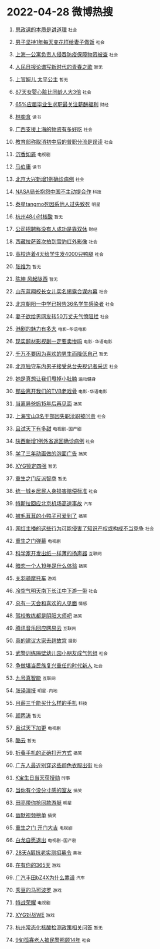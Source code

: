 # 2022-04-28 微博热搜 
1. [思政课的本质是讲道理](https://m.weibo.cn/search?containerid=100103type%3D1%26t%3D10%26q%3D%23%E6%80%9D%E6%94%BF%E8%AF%BE%E7%9A%84%E6%9C%AC%E8%B4%A8%E6%98%AF%E8%AE%B2%E9%81%93%E7%90%86%23&stream_entry_id=51&isnewpage=1&extparam=seat%3D1%26c_type%3D51%26dgr%3D0%26pos%3D0%26filter_type%3Drealtimehot%26cate%3D10103%26display_time%3D1651098256%26pre_seqid%3D1651098256263022973942&luicode=10000011&lfid=106003type%3D25%26t%3D3%26disable_hot%3D1%26filter_type%3Drealtimehot) `社会` 

2. [男子坚持1年每天变花样给妻子做饭](https://m.weibo.cn/search?containerid=100103type%3D1%26t%3D10%26q%3D%23%E7%94%B7%E5%AD%90%E5%9D%9A%E6%8C%811%E5%B9%B4%E6%AF%8F%E5%A4%A9%E5%8F%98%E8%8A%B1%E6%A0%B7%E7%BB%99%E5%A6%BB%E5%AD%90%E5%81%9A%E9%A5%AD%23&stream_entry_id=31&isnewpage=1&extparam=seat%3D1%26c_type%3D31%26pos%3D0%26filter_type%3Drealtimehot%26flag%3D1%26dgr%3D0%26realpos%3D1%26lcate%3D5001%26cate%3D0%26display_time%3D1651098256%26pre_seqid%3D1651098256263022973942&luicode=10000011&lfid=106003type%3D25%26t%3D3%26disable_hot%3D1%26filter_type%3Drealtimehot) `社会` 

3. [上海一公寓负责人侵吞防疫保障物资被查](https://m.weibo.cn/search?containerid=100103type%3D1%26t%3D10%26q%3D%23%E4%B8%8A%E6%B5%B7%E4%B8%80%E5%85%AC%E5%AF%93%E8%B4%9F%E8%B4%A3%E4%BA%BA%E4%BE%B5%E5%90%9E%E9%98%B2%E7%96%AB%E4%BF%9D%E9%9A%9C%E7%89%A9%E8%B5%84%E8%A2%AB%E6%9F%A5%23&stream_entry_id=31&isnewpage=1&extparam=seat%3D1%26c_type%3D31%26pos%3D1%26filter_type%3Drealtimehot%26flag%3D16%26dgr%3D0%26realpos%3D2%26lcate%3D5001%26cate%3D0%26display_time%3D1651098256%26pre_seqid%3D1651098256263022973942&luicode=10000011&lfid=106003type%3D25%26t%3D3%26disable_hot%3D1%26filter_type%3Drealtimehot) `社会` 

4. [人民日报论谱写新时代的青春之歌](https://m.weibo.cn/search?containerid=100103type%3D1%26t%3D10%26q%3D%23%E4%BA%BA%E6%B0%91%E6%97%A5%E6%8A%A5%E8%AE%BA%E8%B0%B1%E5%86%99%E6%96%B0%E6%97%B6%E4%BB%A3%E7%9A%84%E9%9D%92%E6%98%A5%E4%B9%8B%E6%AD%8C%23&stream_entry_id=31&isnewpage=1&extparam=seat%3D1%26c_type%3D31%26pos%3D2%26filter_type%3Drealtimehot%26flag%3D0%26dgr%3D0%26realpos%3D3%26lcate%3D5001%26cate%3D0%26display_time%3D1651098256%26pre_seqid%3D1651098256263022973942&luicode=10000011&lfid=106003type%3D25%26t%3D3%26disable_hot%3D1%26filter_type%3Drealtimehot) `暂无` 

5. [上官婉儿 太平公主](https://m.weibo.cn/search?containerid=100103type%3D1%26t%3D10%26q%3D%E4%B8%8A%E5%AE%98%E5%A9%89%E5%84%BF+%E5%A4%AA%E5%B9%B3%E5%85%AC%E4%B8%BB&stream_entry_id=31&isnewpage=1&extparam=seat%3D1%26c_type%3D31%26pos%3D3%26filter_type%3Drealtimehot%26flag%3D16%26dgr%3D0%26realpos%3D4%26lcate%3D5001%26cate%3D0%26display_time%3D1651098256%26pre_seqid%3D1651098256263022973942&luicode=10000011&lfid=106003type%3D25%26t%3D3%26disable_hot%3D1%26filter_type%3Drealtimehot) `暂无` 

6. [87天女婴心脏比同龄人大3倍](https://m.weibo.cn/search?containerid=100103type%3D1%26t%3D10%26q%3D%2387%E5%A4%A9%E5%A5%B3%E5%A9%B4%E5%BF%83%E8%84%8F%E6%AF%94%E5%90%8C%E9%BE%84%E4%BA%BA%E5%A4%A73%E5%80%8D%23&stream_entry_id=31&isnewpage=1&extparam=seat%3D1%26c_type%3D31%26pos%3D4%26filter_type%3Drealtimehot%26flag%3D0%26dgr%3D0%26realpos%3D5%26lcate%3D5001%26cate%3D0%26display_time%3D1651098256%26pre_seqid%3D1651098256263022973942&luicode=10000011&lfid=106003type%3D25%26t%3D3%26disable_hot%3D1%26filter_type%3Drealtimehot) `社会` 

7. [65%应届毕业生求职最关注薪酬福利](https://m.weibo.cn/search?containerid=100103type%3D1%26t%3D10%26q%3D%2365%25%E5%BA%94%E5%B1%8A%E6%AF%95%E4%B8%9A%E7%94%9F%E6%B1%82%E8%81%8C%E6%9C%80%E5%85%B3%E6%B3%A8%E8%96%AA%E9%85%AC%E7%A6%8F%E5%88%A9%23&stream_entry_id=31&isnewpage=1&extparam=seat%3D1%26c_type%3D31%26pos%3D5%26filter_type%3Drealtimehot%26flag%3D0%26dgr%3D0%26realpos%3D6%26lcate%3D5001%26cate%3D0%26display_time%3D1651098256%26pre_seqid%3D1651098256263022973942&luicode=10000011&lfid=106003type%3D25%26t%3D3%26disable_hot%3D1%26filter_type%3Drealtimehot) `财经` 

8. [林奕含](https://m.weibo.cn/search?containerid=100103type%3D1%26t%3D10%26q%3D%23%E6%9E%97%E5%A5%95%E5%90%AB%23&stream_entry_id=31&isnewpage=1&extparam=seat%3D1%26c_type%3D31%26pos%3D6%26filter_type%3Drealtimehot%26flag%3D16%26dgr%3D0%26realpos%3D7%26lcate%3D5001%26cate%3D0%26display_time%3D1651098256%26pre_seqid%3D1651098256263022973942&luicode=10000011&lfid=106003type%3D25%26t%3D3%26disable_hot%3D1%26filter_type%3Drealtimehot) `读书` 

9. [广西支援上海的物资有多好吃](https://m.weibo.cn/search?containerid=100103type%3D1%26t%3D10%26q%3D%23%E5%B9%BF%E8%A5%BF%E6%94%AF%E6%8F%B4%E4%B8%8A%E6%B5%B7%E7%9A%84%E7%89%A9%E8%B5%84%E6%9C%89%E5%A4%9A%E5%A5%BD%E5%90%83%23&stream_entry_id=31&isnewpage=1&extparam=seat%3D1%26c_type%3D31%26pos%3D7%26filter_type%3Drealtimehot%26flag%3D0%26dgr%3D0%26realpos%3D8%26lcate%3D5001%26cate%3D0%26display_time%3D1651098256%26pre_seqid%3D1651098256263022973942&luicode=10000011&lfid=106003type%3D25%26t%3D3%26disable_hot%3D1%26filter_type%3Drealtimehot) `社会` 

10. [教育部称取消初中后的普职分流是误读](https://m.weibo.cn/search?containerid=100103type%3D1%26t%3D10%26q%3D%23%E6%95%99%E8%82%B2%E9%83%A8%E7%A7%B0%E5%8F%96%E6%B6%88%E5%88%9D%E4%B8%AD%E5%90%8E%E7%9A%84%E6%99%AE%E8%81%8C%E5%88%86%E6%B5%81%E6%98%AF%E8%AF%AF%E8%AF%BB%23&stream_entry_id=31&isnewpage=1&extparam=seat%3D1%26c_type%3D31%26pos%3D8%26filter_type%3Drealtimehot%26flag%3D0%26dgr%3D0%26realpos%3D9%26lcate%3D5001%26cate%3D0%26display_time%3D1651098256%26pre_seqid%3D1651098256263022973942&luicode=10000011&lfid=106003type%3D25%26t%3D3%26disable_hot%3D1%26filter_type%3Drealtimehot) `社会` 

11. [沉香如屑](https://m.weibo.cn/search?containerid=100103type%3D1%26t%3D10%26q%3D%E6%B2%89%E9%A6%99%E5%A6%82%E5%B1%91&stream_entry_id=31&isnewpage=1&extparam=seat%3D1%26c_type%3D31%26pos%3D9%26filter_type%3Drealtimehot%26flag%3D0%26dgr%3D0%26realpos%3D10%26lcate%3D5001%26cate%3D0%26display_time%3D1651098256%26pre_seqid%3D1651098256263022973942&luicode=10000011&lfid=106003type%3D25%26t%3D3%26disable_hot%3D1%26filter_type%3Drealtimehot) `电视剧` 

12. [马伯庸](https://m.weibo.cn/search?containerid=100103type%3D1%26t%3D10%26q%3D%E9%A9%AC%E4%BC%AF%E5%BA%B8&stream_entry_id=31&isnewpage=1&extparam=seat%3D1%26c_type%3D31%26pos%3D10%26filter_type%3Drealtimehot%26flag%3D0%26dgr%3D0%26realpos%3D11%26lcate%3D5001%26cate%3D0%26display_time%3D1651098256%26pre_seqid%3D1651098256263022973942&luicode=10000011&lfid=106003type%3D25%26t%3D3%26disable_hot%3D1%26filter_type%3Drealtimehot) `读书` 

13. [北京大兴新增1例确诊病例](https://m.weibo.cn/search?containerid=100103type%3D1%26t%3D10%26q%3D%23%E5%8C%97%E4%BA%AC%E5%A4%A7%E5%85%B4%E6%96%B0%E5%A2%9E1%E4%BE%8B%E7%A1%AE%E8%AF%8A%E7%97%85%E4%BE%8B%23&stream_entry_id=31&isnewpage=1&extparam=seat%3D1%26c_type%3D31%26pos%3D11%26filter_type%3Drealtimehot%26flag%3D0%26dgr%3D0%26realpos%3D12%26lcate%3D5001%26cate%3D0%26display_time%3D1651098256%26pre_seqid%3D1651098256263022973942&luicode=10000011&lfid=106003type%3D25%26t%3D3%26disable_hot%3D1%26filter_type%3Drealtimehot) `社会` 

14. [NASA局长抱怨中国不主动提合作](https://m.weibo.cn/search?containerid=100103type%3D1%26t%3D10%26q%3D%23NASA%E5%B1%80%E9%95%BF%E6%8A%B1%E6%80%A8%E4%B8%AD%E5%9B%BD%E4%B8%8D%E4%B8%BB%E5%8A%A8%E6%8F%90%E5%90%88%E4%BD%9C%23&stream_entry_id=31&isnewpage=1&extparam=seat%3D1%26c_type%3D31%26pos%3D12%26filter_type%3Drealtimehot%26flag%3D0%26dgr%3D0%26realpos%3D13%26lcate%3D5001%26cate%3D0%26display_time%3D1651098256%26pre_seqid%3D1651098256263022973942&luicode=10000011&lfid=106003type%3D25%26t%3D3%26disable_hot%3D1%26filter_type%3Drealtimehot) `科技` 

15. [泰星tangmo死因系他人过失致死](https://m.weibo.cn/search?containerid=100103type%3D1%26t%3D10%26q%3D%23%E6%B3%B0%E6%98%9Ftangmo%E6%AD%BB%E5%9B%A0%E7%B3%BB%E4%BB%96%E4%BA%BA%E8%BF%87%E5%A4%B1%E8%87%B4%E6%AD%BB%23&stream_entry_id=31&isnewpage=1&extparam=seat%3D1%26c_type%3D31%26pos%3D13%26filter_type%3Drealtimehot%26flag%3D0%26dgr%3D0%26realpos%3D14%26lcate%3D5001%26cate%3D0%26display_time%3D1651098256%26pre_seqid%3D1651098256263022973942&luicode=10000011&lfid=106003type%3D25%26t%3D3%26disable_hot%3D1%26filter_type%3Drealtimehot) `明星` 

16. [杭州48小时核酸](https://m.weibo.cn/search?containerid=100103type%3D1%26t%3D10%26q%3D%23%E6%9D%AD%E5%B7%9E48%E5%B0%8F%E6%97%B6%E6%A0%B8%E9%85%B8%23&stream_entry_id=31&isnewpage=1&extparam=seat%3D1%26c_type%3D31%26pos%3D14%26filter_type%3Drealtimehot%26flag%3D0%26dgr%3D0%26realpos%3D15%26lcate%3D5001%26cate%3D0%26display_time%3D1651098256%26pre_seqid%3D1651098256263022973942&luicode=10000011&lfid=106003type%3D25%26t%3D3%26disable_hot%3D1%26filter_type%3Drealtimehot) `暂无` 

17. [公司招聘称没有人成功是靠双休](https://m.weibo.cn/search?containerid=100103type%3D1%26t%3D10%26q%3D%23%E5%85%AC%E5%8F%B8%E6%8B%9B%E8%81%98%E7%A7%B0%E6%B2%A1%E6%9C%89%E4%BA%BA%E6%88%90%E5%8A%9F%E6%98%AF%E9%9D%A0%E5%8F%8C%E4%BC%91%23&stream_entry_id=31&isnewpage=1&extparam=seat%3D1%26c_type%3D31%26pos%3D15%26filter_type%3Drealtimehot%26flag%3D0%26dgr%3D0%26realpos%3D16%26lcate%3D5001%26cate%3D0%26display_time%3D1651098256%26pre_seqid%3D1651098256263022973942&luicode=10000011&lfid=106003type%3D25%26t%3D3%26disable_hot%3D1%26filter_type%3Drealtimehot) `财经` 

18. [西藏拉萨首次拍到雪豹红外影像](https://m.weibo.cn/search?containerid=100103type%3D1%26t%3D10%26q%3D%23%E8%A5%BF%E8%97%8F%E6%8B%89%E8%90%A8%E9%A6%96%E6%AC%A1%E6%8B%8D%E5%88%B0%E9%9B%AA%E8%B1%B9%E7%BA%A2%E5%A4%96%E5%BD%B1%E5%83%8F%23&stream_entry_id=31&isnewpage=1&extparam=seat%3D1%26c_type%3D31%26pos%3D16%26filter_type%3Drealtimehot%26flag%3D0%26dgr%3D0%26realpos%3D17%26lcate%3D5001%26cate%3D0%26display_time%3D1651098256%26pre_seqid%3D1651098256263022973942&luicode=10000011&lfid=106003type%3D25%26t%3D3%26disable_hot%3D1%26filter_type%3Drealtimehot) `社会` 

19. [高校连着4天给学生发4000只鸭腿](https://m.weibo.cn/search?containerid=100103type%3D1%26t%3D10%26q%3D%23%E9%AB%98%E6%A0%A1%E8%BF%9E%E7%9D%804%E5%A4%A9%E7%BB%99%E5%AD%A6%E7%94%9F%E5%8F%914000%E5%8F%AA%E9%B8%AD%E8%85%BF%23&stream_entry_id=31&isnewpage=1&extparam=seat%3D1%26c_type%3D31%26pos%3D17%26filter_type%3Drealtimehot%26flag%3D0%26dgr%3D0%26realpos%3D18%26lcate%3D5001%26cate%3D0%26display_time%3D1651098256%26pre_seqid%3D1651098256263022973942&luicode=10000011&lfid=106003type%3D25%26t%3D3%26disable_hot%3D1%26filter_type%3Drealtimehot) `社会` 

20. [张维为](https://m.weibo.cn/search?containerid=100103type%3D1%26t%3D10%26q%3D%E5%BC%A0%E7%BB%B4%E4%B8%BA&stream_entry_id=31&isnewpage=1&extparam=seat%3D1%26c_type%3D31%26pos%3D18%26filter_type%3Drealtimehot%26flag%3D0%26dgr%3D0%26realpos%3D19%26lcate%3D5001%26cate%3D0%26display_time%3D1651098256%26pre_seqid%3D1651098256263022973942&luicode=10000011&lfid=106003type%3D25%26t%3D3%26disable_hot%3D1%26filter_type%3Drealtimehot) `暂无` 

21. [陈坤 风起陇西](https://m.weibo.cn/search?containerid=100103type%3D1%26t%3D10%26q%3D%E9%99%88%E5%9D%A4+%E9%A3%8E%E8%B5%B7%E9%99%87%E8%A5%BF&stream_entry_id=31&isnewpage=1&extparam=seat%3D1%26c_type%3D31%26pos%3D19%26filter_type%3Drealtimehot%26flag%3D0%26dgr%3D0%26realpos%3D20%26lcate%3D5001%26cate%3D0%26display_time%3D1651098256%26pre_seqid%3D1651098256263022973942&luicode=10000011&lfid=106003type%3D25%26t%3D3%26disable_hot%3D1%26filter_type%3Drealtimehot) `暂无` 

22. [山东蓝翔校长女儿实名揭露合谋内幕](https://m.weibo.cn/search?containerid=100103type%3D1%26t%3D10%26q%3D%23%E5%B1%B1%E4%B8%9C%E8%93%9D%E7%BF%94%E6%A0%A1%E9%95%BF%E5%A5%B3%E5%84%BF%E5%AE%9E%E5%90%8D%E6%8F%AD%E9%9C%B2%E5%90%88%E8%B0%8B%E5%86%85%E5%B9%95%23&stream_entry_id=31&isnewpage=1&extparam=seat%3D1%26c_type%3D31%26pos%3D20%26filter_type%3Drealtimehot%26flag%3D2%26dgr%3D0%26realpos%3D21%26lcate%3D5001%26cate%3D0%26display_time%3D1651098256%26pre_seqid%3D1651098256263022973942&luicode=10000011&lfid=106003type%3D25%26t%3D3%26disable_hot%3D1%26filter_type%3Drealtimehot) `社会` 

23. [北京朝阳一中学已报告36名学生感染者](https://m.weibo.cn/search?containerid=100103type%3D1%26t%3D10%26q%3D%23%E5%8C%97%E4%BA%AC%E6%9C%9D%E9%98%B3%E4%B8%80%E4%B8%AD%E5%AD%A6%E5%B7%B2%E6%8A%A5%E5%91%8A36%E5%90%8D%E5%AD%A6%E7%94%9F%E6%84%9F%E6%9F%93%E8%80%85%23&stream_entry_id=31&isnewpage=1&extparam=seat%3D1%26c_type%3D31%26pos%3D21%26filter_type%3Drealtimehot%26flag%3D0%26dgr%3D0%26realpos%3D22%26lcate%3D5001%26cate%3D0%26display_time%3D1651098256%26pre_seqid%3D1651098256263022973942&luicode=10000011&lfid=106003type%3D25%26t%3D3%26disable_hot%3D1%26filter_type%3Drealtimehot) `社会` 

24. [妻子欲给男网友转50万丈夫气愤阻拦](https://m.weibo.cn/search?containerid=100103type%3D1%26t%3D10%26q%3D%23%E5%A6%BB%E5%AD%90%E6%AC%B2%E7%BB%99%E7%94%B7%E7%BD%91%E5%8F%8B%E8%BD%AC50%E4%B8%87%E4%B8%88%E5%A4%AB%E6%B0%94%E6%84%A4%E9%98%BB%E6%8B%A6%23&stream_entry_id=31&isnewpage=1&extparam=seat%3D1%26c_type%3D31%26pos%3D22%26filter_type%3Drealtimehot%26flag%3D0%26dgr%3D0%26realpos%3D23%26lcate%3D5001%26cate%3D0%26display_time%3D1651098256%26pre_seqid%3D1651098256263022973942&luicode=10000011&lfid=106003type%3D25%26t%3D3%26disable_hot%3D1%26filter_type%3Drealtimehot) `社会` 

25. [港剧的魅力有多大](https://m.weibo.cn/search?containerid=100103type%3D1%26t%3D10%26q%3D%23%E6%B8%AF%E5%89%A7%E7%9A%84%E9%AD%85%E5%8A%9B%E6%9C%89%E5%A4%9A%E5%A4%A7%23&stream_entry_id=31&isnewpage=1&extparam=seat%3D1%26c_type%3D31%26pos%3D23%26filter_type%3Drealtimehot%26flag%3D0%26dgr%3D0%26realpos%3D24%26lcate%3D5001%26cate%3D0%26display_time%3D1651098256%26pre_seqid%3D1651098256263022973942&luicode=10000011&lfid=106003type%3D25%26t%3D3%26disable_hot%3D1%26filter_type%3Drealtimehot) `电影-华语电影` 

26. [现实题材影视剧一定要卖惨吗](https://m.weibo.cn/search?containerid=100103type%3D1%26t%3D10%26q%3D%23%E7%8E%B0%E5%AE%9E%E9%A2%98%E6%9D%90%E5%BD%B1%E8%A7%86%E5%89%A7%E4%B8%80%E5%AE%9A%E8%A6%81%E5%8D%96%E6%83%A8%E5%90%97%23&stream_entry_id=31&isnewpage=1&extparam=seat%3D1%26c_type%3D31%26pos%3D24%26filter_type%3Drealtimehot%26flag%3D0%26dgr%3D0%26realpos%3D25%26lcate%3D5001%26cate%3D0%26display_time%3D1651098256%26pre_seqid%3D1651098256263022973942&luicode=10000011&lfid=106003type%3D25%26t%3D3%26disable_hot%3D1%26filter_type%3Drealtimehot) `电影-华语电影` 

27. [千万不要因为喜欢的男生而降低自己](https://m.weibo.cn/search?containerid=100103type%3D1%26t%3D10%26q%3D%E5%8D%83%E4%B8%87%E4%B8%8D%E8%A6%81%E5%9B%A0%E4%B8%BA%E5%96%9C%E6%AC%A2%E7%9A%84%E7%94%B7%E7%94%9F%E8%80%8C%E9%99%8D%E4%BD%8E%E8%87%AA%E5%B7%B1&stream_entry_id=31&isnewpage=1&extparam=seat%3D1%26c_type%3D31%26pos%3D25%26filter_type%3Drealtimehot%26flag%3D0%26dgr%3D0%26realpos%3D26%26lcate%3D5001%26cate%3D0%26display_time%3D1651098256%26pre_seqid%3D1651098256263022973942&luicode=10000011&lfid=106003type%3D25%26t%3D3%26disable_hot%3D1%26filter_type%3Drealtimehot) `暂无` 

28. [北京独守车内男子接受总台央视记者采访](https://m.weibo.cn/search?containerid=100103type%3D1%26t%3D10%26q%3D%23%E5%8C%97%E4%BA%AC%E7%8B%AC%E5%AE%88%E8%BD%A6%E5%86%85%E7%94%B7%E5%AD%90%E6%8E%A5%E5%8F%97%E6%80%BB%E5%8F%B0%E5%A4%AE%E8%A7%86%E8%AE%B0%E8%80%85%E9%87%87%E8%AE%BF%23&stream_entry_id=31&isnewpage=1&extparam=seat%3D1%26c_type%3D31%26pos%3D26%26filter_type%3Drealtimehot%26flag%3D0%26dgr%3D0%26realpos%3D27%26lcate%3D5001%26cate%3D0%26display_time%3D1651098256%26pre_seqid%3D1651098256263022973942&luicode=10000011&lfid=106003type%3D25%26t%3D3%26disable_hot%3D1%26filter_type%3Drealtimehot) `社会` 

29. [她是真想让我们甩掉小肚腩](https://m.weibo.cn/search?containerid=100103type%3D1%26t%3D10%26q%3D%23%E5%A5%B9%E6%98%AF%E7%9C%9F%E6%83%B3%E8%AE%A9%E6%88%91%E4%BB%AC%E7%94%A9%E6%8E%89%E5%B0%8F%E8%82%9A%E8%85%A9%23&stream_entry_id=31&isnewpage=1&extparam=seat%3D1%26c_type%3D31%26pos%3D27%26filter_type%3Drealtimehot%26flag%3D0%26dgr%3D0%26realpos%3D28%26lcate%3D5001%26cate%3D0%26display_time%3D1651098256%26pre_seqid%3D1651098256263022973942&luicode=10000011&lfid=106003type%3D25%26t%3D3%26disable_hot%3D1%26filter_type%3Drealtimehot) `运动健身` 

30. [那些离开我们的TVB老戏骨](https://m.weibo.cn/search?containerid=100103type%3D1%26t%3D10%26q%3D%23%E9%82%A3%E4%BA%9B%E7%A6%BB%E5%BC%80%E6%88%91%E4%BB%AC%E7%9A%84TVB%E8%80%81%E6%88%8F%E9%AA%A8%23&stream_entry_id=31&isnewpage=1&extparam=seat%3D1%26c_type%3D31%26pos%3D28%26filter_type%3Drealtimehot%26flag%3D1%26dgr%3D0%26realpos%3D29%26lcate%3D5001%26cate%3D0%26display_time%3D1651098256%26pre_seqid%3D1651098256263022973942&luicode=10000011&lfid=106003type%3D25%26t%3D3%26disable_hot%3D1%26filter_type%3Drealtimehot) `电影-华语电影` 

31. [当离异爸妈15年后再见面](https://m.weibo.cn/search?containerid=100103type%3D1%26t%3D10%26q%3D%23%E5%BD%93%E7%A6%BB%E5%BC%82%E7%88%B8%E5%A6%8815%E5%B9%B4%E5%90%8E%E5%86%8D%E8%A7%81%E9%9D%A2%23&stream_entry_id=31&isnewpage=1&extparam=seat%3D1%26c_type%3D31%26pos%3D29%26filter_type%3Drealtimehot%26flag%3D0%26dgr%3D0%26realpos%3D30%26lcate%3D5001%26cate%3D0%26display_time%3D1651098256%26pre_seqid%3D1651098256263022973942&luicode=10000011&lfid=106003type%3D25%26t%3D3%26disable_hot%3D1%26filter_type%3Drealtimehot) `搞笑` 

32. [上海宝山3名干部因失职渎职被问责](https://m.weibo.cn/search?containerid=100103type%3D1%26t%3D10%26q%3D%23%E4%B8%8A%E6%B5%B7%E5%AE%9D%E5%B1%B13%E5%90%8D%E5%B9%B2%E9%83%A8%E5%9B%A0%E5%A4%B1%E8%81%8C%E6%B8%8E%E8%81%8C%E8%A2%AB%E9%97%AE%E8%B4%A3%23&stream_entry_id=31&isnewpage=1&extparam=seat%3D1%26c_type%3D31%26pos%3D30%26filter_type%3Drealtimehot%26flag%3D0%26dgr%3D0%26realpos%3D31%26lcate%3D5001%26cate%3D0%26display_time%3D1651098256%26pre_seqid%3D1651098256263022973942&luicode=10000011&lfid=106003type%3D25%26t%3D3%26disable_hot%3D1%26filter_type%3Drealtimehot) `社会` 

33. [且试天下有多甜](https://m.weibo.cn/search?containerid=100103type%3D1%26t%3D10%26q%3D%23%E4%B8%94%E8%AF%95%E5%A4%A9%E4%B8%8B%E6%9C%89%E5%A4%9A%E7%94%9C%23&stream_entry_id=31&isnewpage=1&extparam=seat%3D1%26c_type%3D31%26pos%3D31%26filter_type%3Drealtimehot%26flag%3D1%26dgr%3D0%26realpos%3D32%26lcate%3D5001%26cate%3D0%26display_time%3D1651098256%26pre_seqid%3D1651098256263022973942&luicode=10000011&lfid=106003type%3D25%26t%3D3%26disable_hot%3D1%26filter_type%3Drealtimehot) `电视剧-国产剧` 

34. [陕西新增1例外省返回确诊病例](https://m.weibo.cn/search?containerid=100103type%3D1%26t%3D10%26q%3D%23%E9%99%95%E8%A5%BF%E6%96%B0%E5%A2%9E1%E4%BE%8B%E5%A4%96%E7%9C%81%E8%BF%94%E5%9B%9E%E7%A1%AE%E8%AF%8A%E7%97%85%E4%BE%8B%23&stream_entry_id=31&isnewpage=1&extparam=seat%3D1%26c_type%3D31%26pos%3D32%26filter_type%3Drealtimehot%26flag%3D0%26dgr%3D0%26realpos%3D33%26lcate%3D5001%26cate%3D0%26display_time%3D1651098256%26pre_seqid%3D1651098256263022973942&luicode=10000011&lfid=106003type%3D25%26t%3D3%26disable_hot%3D1%26filter_type%3Drealtimehot) `社会` 

35. [学了三年动画做的泡面广告](https://m.weibo.cn/search?containerid=100103type%3D1%26t%3D10%26q%3D%23%E5%AD%A6%E4%BA%86%E4%B8%89%E5%B9%B4%E5%8A%A8%E7%94%BB%E5%81%9A%E7%9A%84%E6%B3%A1%E9%9D%A2%E5%B9%BF%E5%91%8A%23&stream_entry_id=31&isnewpage=1&extparam=seat%3D1%26c_type%3D31%26pos%3D33%26filter_type%3Drealtimehot%26flag%3D0%26dgr%3D0%26realpos%3D34%26lcate%3D5001%26cate%3D0%26display_time%3D1651098256%26pre_seqid%3D1651098256263022973942&luicode=10000011&lfid=106003type%3D25%26t%3D3%26disable_hot%3D1%26filter_type%3Drealtimehot) `搞笑` 

36. [XYG锁定四强](https://m.weibo.cn/search?containerid=100103type%3D1%26t%3D10%26q%3DXYG%E9%94%81%E5%AE%9A%E5%9B%9B%E5%BC%BA&stream_entry_id=31&isnewpage=1&extparam=seat%3D1%26c_type%3D31%26pos%3D34%26filter_type%3Drealtimehot%26flag%3D0%26dgr%3D0%26realpos%3D35%26lcate%3D5001%26cate%3D0%26display_time%3D1651098256%26pre_seqid%3D1651098256263022973942&luicode=10000011&lfid=106003type%3D25%26t%3D3%26disable_hot%3D1%26filter_type%3Drealtimehot) `暂无` 

37. [重生之门反派智商](https://m.weibo.cn/search?containerid=100103type%3D1%26t%3D10%26q%3D%E9%87%8D%E7%94%9F%E4%B9%8B%E9%97%A8%E5%8F%8D%E6%B4%BE%E6%99%BA%E5%95%86&stream_entry_id=31&isnewpage=1&extparam=seat%3D1%26c_type%3D31%26pos%3D35%26filter_type%3Drealtimehot%26flag%3D0%26dgr%3D0%26realpos%3D36%26lcate%3D5001%26cate%3D0%26display_time%3D1651098256%26pre_seqid%3D1651098256263022973942&luicode=10000011&lfid=106003type%3D25%26t%3D3%26disable_hot%3D1%26filter_type%3Drealtimehot) `暂无` 

38. [统一城乡居民人身损害赔偿标准](https://m.weibo.cn/search?containerid=100103type%3D1%26t%3D10%26q%3D%23%E7%BB%9F%E4%B8%80%E5%9F%8E%E4%B9%A1%E5%B1%85%E6%B0%91%E4%BA%BA%E8%BA%AB%E6%8D%9F%E5%AE%B3%E8%B5%94%E5%81%BF%E6%A0%87%E5%87%86%23&stream_entry_id=31&isnewpage=1&extparam=seat%3D1%26c_type%3D31%26pos%3D36%26filter_type%3Drealtimehot%26flag%3D0%26dgr%3D0%26realpos%3D37%26lcate%3D5001%26cate%3D0%26display_time%3D1651098256%26pre_seqid%3D1651098256263022973942&luicode=10000011&lfid=106003type%3D25%26t%3D3%26disable_hot%3D1%26filter_type%3Drealtimehot) `社会` 

39. [特斯拉回应北京机场高速事故](https://m.weibo.cn/search?containerid=100103type%3D1%26t%3D10%26q%3D%23%E7%89%B9%E6%96%AF%E6%8B%89%E5%9B%9E%E5%BA%94%E5%8C%97%E4%BA%AC%E6%9C%BA%E5%9C%BA%E9%AB%98%E9%80%9F%E4%BA%8B%E6%95%85%23&stream_entry_id=31&isnewpage=1&extparam=seat%3D1%26c_type%3D31%26pos%3D37%26filter_type%3Drealtimehot%26flag%3D0%26dgr%3D0%26realpos%3D38%26lcate%3D5001%26cate%3D0%26display_time%3D1651098256%26pre_seqid%3D1651098256263022973942&luicode=10000011&lfid=106003type%3D25%26t%3D3%26disable_hot%3D1%26filter_type%3Drealtimehot) `汽车` 

40. [被毛茸茸的小鸭子可爱到了](https://m.weibo.cn/search?containerid=100103type%3D1%26t%3D10%26q%3D%23%E8%A2%AB%E6%AF%9B%E8%8C%B8%E8%8C%B8%E7%9A%84%E5%B0%8F%E9%B8%AD%E5%AD%90%E5%8F%AF%E7%88%B1%E5%88%B0%E4%BA%86%23&stream_entry_id=31&isnewpage=1&extparam=seat%3D1%26c_type%3D31%26pos%3D38%26filter_type%3Drealtimehot%26flag%3D0%26dgr%3D0%26realpos%3D39%26lcate%3D5001%26cate%3D0%26display_time%3D1651098256%26pre_seqid%3D1651098256263022973942&luicode=10000011&lfid=106003type%3D25%26t%3D3%26disable_hot%3D1%26filter_type%3Drealtimehot) `搞笑` 

41. [网红主播的这些行为可能侵害了知识产权或构成不当竞争](https://m.weibo.cn/search?containerid=100103type%3D1%26t%3D10%26q%3D%23%E7%BD%91%E7%BA%A2%E4%B8%BB%E6%92%AD%E7%9A%84%E8%BF%99%E4%BA%9B%E8%A1%8C%E4%B8%BA%E5%8F%AF%E8%83%BD%E4%BE%B5%E5%AE%B3%E4%BA%86%E7%9F%A5%E8%AF%86%E4%BA%A7%E6%9D%83%E6%88%96%E6%9E%84%E6%88%90%E4%B8%8D%E5%BD%93%E7%AB%9E%E4%BA%89%23&stream_entry_id=31&isnewpage=1&extparam=seat%3D1%26c_type%3D31%26pos%3D39%26filter_type%3Drealtimehot%26flag%3D1%26dgr%3D0%26realpos%3D40%26lcate%3D5001%26cate%3D0%26display_time%3D1651098256%26pre_seqid%3D1651098256263022973942&luicode=10000011&lfid=106003type%3D25%26t%3D3%26disable_hot%3D1%26filter_type%3Drealtimehot) `社会` 

42. [重生之门弹幕](https://m.weibo.cn/search?containerid=100103type%3D1%26t%3D10%26q%3D%23%E9%87%8D%E7%94%9F%E4%B9%8B%E9%97%A8%E5%BC%B9%E5%B9%95%23&stream_entry_id=31&isnewpage=1&extparam=seat%3D1%26c_type%3D31%26pos%3D40%26filter_type%3Drealtimehot%26flag%3D0%26dgr%3D0%26realpos%3D41%26lcate%3D5001%26cate%3D0%26display_time%3D1651098256%26pre_seqid%3D1651098256263022973942&luicode=10000011&lfid=106003type%3D25%26t%3D3%26disable_hot%3D1%26filter_type%3Drealtimehot) `电视剧` 

43. [科学家开发出纸一样薄的扬声器](https://m.weibo.cn/search?containerid=100103type%3D1%26t%3D10%26q%3D%23%E7%A7%91%E5%AD%A6%E5%AE%B6%E5%BC%80%E5%8F%91%E5%87%BA%E7%BA%B8%E4%B8%80%E6%A0%B7%E8%96%84%E7%9A%84%E6%89%AC%E5%A3%B0%E5%99%A8%23&stream_entry_id=31&isnewpage=1&extparam=seat%3D1%26c_type%3D31%26pos%3D41%26filter_type%3Drealtimehot%26flag%3D1%26dgr%3D0%26realpos%3D42%26lcate%3D5001%26cate%3D0%26display_time%3D1651098256%26pre_seqid%3D1651098256263022973942&luicode=10000011&lfid=106003type%3D25%26t%3D3%26disable_hot%3D1%26filter_type%3Drealtimehot) `互联网` 

44. [暗恋一个人19年是什么体验](https://m.weibo.cn/search?containerid=100103type%3D1%26t%3D10%26q%3D%23%E6%9A%97%E6%81%8B%E4%B8%80%E4%B8%AA%E4%BA%BA19%E5%B9%B4%E6%98%AF%E4%BB%80%E4%B9%88%E4%BD%93%E9%AA%8C%23&stream_entry_id=31&isnewpage=1&extparam=seat%3D1%26c_type%3D31%26pos%3D42%26filter_type%3Drealtimehot%26flag%3D0%26dgr%3D0%26realpos%3D43%26lcate%3D5001%26cate%3D0%26display_time%3D1651098256%26pre_seqid%3D1651098256263022973942&luicode=10000011&lfid=106003type%3D25%26t%3D3%26disable_hot%3D1%26filter_type%3Drealtimehot) `搞笑` 

45. [关羽骑摩托车](https://m.weibo.cn/search?containerid=100103type%3D1%26t%3D10%26q%3D%23%E5%85%B3%E7%BE%BD%E9%AA%91%E6%91%A9%E6%89%98%E8%BD%A6%23&stream_entry_id=31&isnewpage=1&extparam=seat%3D1%26c_type%3D31%26pos%3D43%26filter_type%3Drealtimehot%26flag%3D0%26dgr%3D0%26realpos%3D44%26lcate%3D5001%26cate%3D0%26display_time%3D1651098256%26pre_seqid%3D1651098256263022973942&luicode=10000011&lfid=106003type%3D25%26t%3D3%26disable_hot%3D1%26filter_type%3Drealtimehot) `游戏` 

46. [冷空气明天南下长江中下游一带](https://m.weibo.cn/search?containerid=100103type%3D1%26t%3D10%26q%3D%23%E5%86%B7%E7%A9%BA%E6%B0%94%E6%98%8E%E5%A4%A9%E5%8D%97%E4%B8%8B%E9%95%BF%E6%B1%9F%E4%B8%AD%E4%B8%8B%E6%B8%B8%E4%B8%80%E5%B8%A6%23&stream_entry_id=31&isnewpage=1&extparam=seat%3D1%26c_type%3D31%26pos%3D44%26filter_type%3Drealtimehot%26flag%3D1%26dgr%3D0%26realpos%3D45%26lcate%3D5001%26cate%3D0%26display_time%3D1651098256%26pre_seqid%3D1651098256263022973942&luicode=10000011&lfid=106003type%3D25%26t%3D3%26disable_hot%3D1%26filter_type%3Drealtimehot) `社会` 

47. [总有一天会和喜欢的人见面](https://m.weibo.cn/search?containerid=100103type%3D1%26t%3D10%26q%3D%23%E6%80%BB%E6%9C%89%E4%B8%80%E5%A4%A9%E4%BC%9A%E5%92%8C%E5%96%9C%E6%AC%A2%E7%9A%84%E4%BA%BA%E8%A7%81%E9%9D%A2%23&stream_entry_id=31&isnewpage=1&extparam=seat%3D1%26c_type%3D31%26pos%3D45%26filter_type%3Drealtimehot%26flag%3D0%26dgr%3D0%26realpos%3D46%26lcate%3D5001%26cate%3D0%26display_time%3D1651098256%26pre_seqid%3D1651098256263022973942&luicode=10000011&lfid=106003type%3D25%26t%3D3%26disable_hot%3D1%26filter_type%3Drealtimehot) `情感` 

48. [驾校教练都是阴阳大师吧](https://m.weibo.cn/search?containerid=100103type%3D1%26t%3D10%26q%3D%23%E9%A9%BE%E6%A0%A1%E6%95%99%E7%BB%83%E9%83%BD%E6%98%AF%E9%98%B4%E9%98%B3%E5%A4%A7%E5%B8%88%E5%90%A7%23&stream_entry_id=31&isnewpage=1&extparam=seat%3D1%26c_type%3D31%26pos%3D46%26filter_type%3Drealtimehot%26flag%3D0%26dgr%3D0%26realpos%3D47%26lcate%3D5001%26cate%3D0%26display_time%3D1651098256%26pre_seqid%3D1651098256263022973942&luicode=10000011&lfid=106003type%3D25%26t%3D3%26disable_hot%3D1%26filter_type%3Drealtimehot) `搞笑` 

49. [腾讯音乐回应网易云](https://m.weibo.cn/search?containerid=100103type%3D1%26t%3D10%26q%3D%23%E8%85%BE%E8%AE%AF%E9%9F%B3%E4%B9%90%E5%9B%9E%E5%BA%94%E7%BD%91%E6%98%93%E4%BA%91%23&stream_entry_id=31&isnewpage=1&extparam=seat%3D1%26c_type%3D31%26pos%3D47%26filter_type%3Drealtimehot%26flag%3D0%26dgr%3D0%26realpos%3D48%26lcate%3D5001%26cate%3D0%26display_time%3D1651098256%26pre_seqid%3D1651098256263022973942&luicode=10000011&lfid=106003type%3D25%26t%3D3%26disable_hot%3D1%26filter_type%3Drealtimehot) `互联网` 

50. [真的建议大家去趟故宫](https://m.weibo.cn/search?containerid=100103type%3D1%26t%3D10%26q%3D%23%E7%9C%9F%E7%9A%84%E5%BB%BA%E8%AE%AE%E5%A4%A7%E5%AE%B6%E5%8E%BB%E8%B6%9F%E6%95%85%E5%AE%AB%23&stream_entry_id=31&isnewpage=1&extparam=seat%3D1%26c_type%3D31%26pos%3D48%26filter_type%3Drealtimehot%26flag%3D0%26dgr%3D0%26realpos%3D49%26lcate%3D5001%26cate%3D0%26display_time%3D1651098256%26pre_seqid%3D1651098256263022973942&luicode=10000011&lfid=106003type%3D25%26t%3D3%26disable_hot%3D1%26filter_type%3Drealtimehot) `摄影` 

51. [武警训练隔壁幼儿园小朋友成气氛组](https://m.weibo.cn/search?containerid=100103type%3D1%26t%3D10%26q%3D%23%E6%AD%A6%E8%AD%A6%E8%AE%AD%E7%BB%83%E9%9A%94%E5%A3%81%E5%B9%BC%E5%84%BF%E5%9B%AD%E5%B0%8F%E6%9C%8B%E5%8F%8B%E6%88%90%E6%B0%94%E6%B0%9B%E7%BB%84%23&stream_entry_id=31&isnewpage=1&extparam=seat%3D1%26c_type%3D31%26pos%3D49%26filter_type%3Drealtimehot%26flag%3D1%26dgr%3D0%26realpos%3D50%26lcate%3D5001%26cate%3D0%26display_time%3D1651098256%26pre_seqid%3D1651098256263022973942&luicode=10000011&lfid=106003type%3D25%26t%3D3%26disable_hot%3D1%26filter_type%3Drealtimehot) `社会` 

52. [争做堪当民族复兴重任的时代新人](https://m.weibo.cn/search?containerid=100103type%3D1%26t%3D10%26q%3D%23%E4%BA%89%E5%81%9A%E5%A0%AA%E5%BD%93%E6%B0%91%E6%97%8F%E5%A4%8D%E5%85%B4%E9%87%8D%E4%BB%BB%E7%9A%84%E6%97%B6%E4%BB%A3%E6%96%B0%E4%BA%BA%23&stream_entry_id=51&isnewpage=1&extparam=seat%3D1%26c_type%3D51%26dgr%3D0%26pos%3D0%26filter_type%3Drealtimehot%26cate%3D10103%26display_time%3D1651094519%26pre_seqid%3D1651094519084014208318&luicode=10000011&lfid=106003type%3D25%26t%3D3%26disable_hot%3D1%26filter_type%3Drealtimehot) `社会` 

53. [九号真智能](https://m.weibo.cn/search?containerid=100103type%3D1%26t%3D10%26q%3D%23%E4%B9%9D%E5%8F%B7%E7%9C%9F%E6%99%BA%E8%83%BD%23&stream_entry_id=31&isnewpage=1&extparam=seat%3D1%26c_type%3D31%26pos%3D3%26adid%3D152851%26topic_ad%3D1%26dgr%3D0%26filter_type%3Drealtimehot%26lcate%3D5001%26cate%3D0%26display_time%3D1651094519%26pre_seqid%3D1651094519084014208318&luicode=10000011&lfid=106003type%3D25%26t%3D3%26disable_hot%3D1%26filter_type%3Drealtimehot) `互联网` 

54. [张译演技](https://m.weibo.cn/search?containerid=100103type%3D1%26t%3D10%26q%3D%23%E5%BC%A0%E8%AF%91%E6%BC%94%E6%8A%80%23&stream_entry_id=31&isnewpage=1&extparam=seat%3D1%26c_type%3D31%26pos%3D35%26filter_type%3Drealtimehot%26flag%3D0%26dgr%3D0%26realpos%3D35%26lcate%3D5001%26cate%3D0%26display_time%3D1651094519%26pre_seqid%3D1651094519084014208318&luicode=10000011&lfid=106003type%3D25%26t%3D3%26disable_hot%3D1%26filter_type%3Drealtimehot) `明星-内地` 

55. [月薪三千能买什么样的手机](https://m.weibo.cn/search?containerid=100103type%3D1%26t%3D10%26q%3D%23%E6%9C%88%E8%96%AA%E4%B8%89%E5%8D%83%E8%83%BD%E4%B9%B0%E4%BB%80%E4%B9%88%E6%A0%B7%E7%9A%84%E6%89%8B%E6%9C%BA%23&stream_entry_id=31&isnewpage=1&extparam=seat%3D1%26c_type%3D31%26pos%3D36%26filter_type%3Drealtimehot%26flag%3D0%26dgr%3D0%26realpos%3D36%26lcate%3D5001%26cate%3D0%26display_time%3D1651094519%26pre_seqid%3D1651094519084014208318&luicode=10000011&lfid=106003type%3D25%26t%3D3%26disable_hot%3D1%26filter_type%3Drealtimehot) `科技` 

56. [颜丙涛](https://m.weibo.cn/search?containerid=100103type%3D1%26t%3D10%26q%3D%E9%A2%9C%E4%B8%99%E6%B6%9B&stream_entry_id=31&isnewpage=1&extparam=seat%3D1%26c_type%3D31%26pos%3D46%26filter_type%3Drealtimehot%26flag%3D0%26dgr%3D0%26realpos%3D46%26lcate%3D5001%26cate%3D0%26display_time%3D1651094519%26pre_seqid%3D1651094519084014208318&luicode=10000011&lfid=106003type%3D25%26t%3D3%26disable_hot%3D1%26filter_type%3Drealtimehot) `暂无` 

57. [且试天下加更](https://m.weibo.cn/search?containerid=100103type%3D1%26t%3D10%26q%3D%23%E4%B8%94%E8%AF%95%E5%A4%A9%E4%B8%8B%E5%8A%A0%E6%9B%B4%23&stream_entry_id=31&isnewpage=1&extparam=seat%3D1%26c_type%3D31%26pos%3D47%26filter_type%3Drealtimehot%26flag%3D0%26dgr%3D0%26realpos%3D47%26lcate%3D5001%26cate%3D0%26display_time%3D1651094519%26pre_seqid%3D1651094519084014208318&luicode=10000011&lfid=106003type%3D25%26t%3D3%26disable_hot%3D1%26filter_type%3Drealtimehot) `电视剧` 

58. [酷云](https://m.weibo.cn/search?containerid=100103type%3D1%26t%3D10%26q%3D%E9%85%B7%E4%BA%91&stream_entry_id=31&isnewpage=1&extparam=seat%3D1%26c_type%3D31%26pos%3D50%26filter_type%3Drealtimehot%26flag%3D0%26dgr%3D0%26realpos%3D50%26lcate%3D5001%26cate%3D0%26display_time%3D1651094519%26pre_seqid%3D1651094519084014208318&luicode=10000011&lfid=106003type%3D25%26t%3D3%26disable_hot%3D1%26filter_type%3Drealtimehot) `暂无` 

59. [折叠手机的正确打开方式](https://m.weibo.cn/search?containerid=100103type%3D1%26t%3D10%26q%3D%23%E6%8A%98%E5%8F%A0%E6%89%8B%E6%9C%BA%E7%9A%84%E6%AD%A3%E7%A1%AE%E6%89%93%E5%BC%80%E6%96%B9%E5%BC%8F%23&stream_entry_id=31&isnewpage=1&extparam=seat%3D1%26c_type%3D31%26pos%3D43%26filter_type%3Drealtimehot%26flag%3D0%26dgr%3D0%26realpos%3D44%26lcate%3D5001%26cate%3D0%26display_time%3D1651091214%26pre_seqid%3D165109121484903983174&luicode=10000011&lfid=106003type%3D25%26t%3D3%26disable_hot%3D1%26filter_type%3Drealtimehot) `搞笑` 

60. [广东人最近别穿这些颜色衣服出街](https://m.weibo.cn/search?containerid=100103type%3D1%26t%3D10%26q%3D%23%E5%B9%BF%E4%B8%9C%E4%BA%BA%E6%9C%80%E8%BF%91%E5%88%AB%E7%A9%BF%E8%BF%99%E4%BA%9B%E9%A2%9C%E8%89%B2%E8%A1%A3%E6%9C%8D%E5%87%BA%E8%A1%97%23&stream_entry_id=31&isnewpage=1&extparam=seat%3D1%26c_type%3D31%26pos%3D45%26filter_type%3Drealtimehot%26flag%3D0%26dgr%3D0%26realpos%3D46%26lcate%3D5001%26cate%3D0%26display_time%3D1651091214%26pre_seqid%3D165109121484903983174&luicode=10000011&lfid=106003type%3D25%26t%3D3%26disable_hot%3D1%26filter_type%3Drealtimehot) `社会` 

61. [K宝生日当天获授勋](https://m.weibo.cn/search?containerid=100103type%3D1%26t%3D10%26q%3D%23K%E5%AE%9D%E7%94%9F%E6%97%A5%E5%BD%93%E5%A4%A9%E8%8E%B7%E6%8E%88%E5%8B%8B%23&stream_entry_id=31&isnewpage=1&extparam=seat%3D1%26c_type%3D31%26pos%3D47%26filter_type%3Drealtimehot%26flag%3D0%26dgr%3D0%26realpos%3D48%26lcate%3D5001%26cate%3D0%26display_time%3D1651091214%26pre_seqid%3D165109121484903983174&luicode=10000011&lfid=106003type%3D25%26t%3D3%26disable_hot%3D1%26filter_type%3Drealtimehot) `时事` 

62. [当你有个没分寸感的室友](https://m.weibo.cn/search?containerid=100103type%3D1%26t%3D10%26q%3D%23%E5%BD%93%E4%BD%A0%E6%9C%89%E4%B8%AA%E6%B2%A1%E5%88%86%E5%AF%B8%E6%84%9F%E7%9A%84%E5%AE%A4%E5%8F%8B%23&stream_entry_id=31&isnewpage=1&extparam=seat%3D1%26c_type%3D31%26pos%3D49%26filter_type%3Drealtimehot%26flag%3D0%26dgr%3D0%26realpos%3D50%26lcate%3D5001%26cate%3D0%26display_time%3D1651091214%26pre_seqid%3D165109121484903983174&luicode=10000011&lfid=106003type%3D25%26t%3D3%26disable_hot%3D1%26filter_type%3Drealtimehot) `搞笑` 

63. [田亮带你抢同款游艇](https://m.weibo.cn/search?containerid=100103type%3D1%26t%3D10%26q%3D%23%E7%94%B0%E4%BA%AE%E5%B8%A6%E4%BD%A0%E6%8A%A2%E5%90%8C%E6%AC%BE%E6%B8%B8%E8%89%87%23&stream_entry_id=31&isnewpage=1&extparam=seat%3D1%26c_type%3D31%26pos%3D3%26adid%3D152558%26topic_ad%3D1%26dgr%3D0%26filter_type%3Drealtimehot%26lcate%3D5001%26cate%3D0%26display_time%3D1651087082%26pre_seqid%3D1651087082675014206294&luicode=10000011&lfid=106003type%3D25%26t%3D3%26disable_hot%3D1%26filter_type%3Drealtimehot) `明星` 

64. [幽默视频榜单](https://m.weibo.cn/search?containerid=100103type%3D1%26t%3D10%26q%3D%23%E5%B9%BD%E9%BB%98%E8%A7%86%E9%A2%91%E6%A6%9C%E5%8D%95%23&stream_entry_id=31&isnewpage=1&extparam=seat%3D1%26c_type%3D31%26pos%3D7%26adid%3D152844%26dgr%3D0%26filter_type%3Drealtimehot%26lcate%3D5001%26cate%3D0%26display_time%3D1651087082%26pre_seqid%3D1651087082675014206294&luicode=10000011&lfid=106003type%3D25%26t%3D3%26disable_hot%3D1%26filter_type%3Drealtimehot) `搞笑` 

65. [重生之门 开门大吉](https://m.weibo.cn/search?containerid=100103type%3D1%26t%3D10%26q%3D%E9%87%8D%E7%94%9F%E4%B9%8B%E9%97%A8+%E5%BC%80%E9%97%A8%E5%A4%A7%E5%90%89&stream_entry_id=31&isnewpage=1&extparam=seat%3D1%26c_type%3D31%26pos%3D47%26filter_type%3Drealtimehot%26flag%3D0%26dgr%3D0%26realpos%3D46%26lcate%3D5001%26cate%3D0%26display_time%3D1651087082%26pre_seqid%3D1651087082675014206294&luicode=10000011&lfid=106003type%3D25%26t%3D3%26disable_hot%3D1%26filter_type%3Drealtimehot) `电视剧` 

66. [白龙自愿退出](https://m.weibo.cn/search?containerid=100103type%3D1%26t%3D10%26q%3D%23%E7%99%BD%E9%BE%99%E8%87%AA%E6%84%BF%E9%80%80%E5%87%BA%23&stream_entry_id=31&isnewpage=1&extparam=seat%3D1%26c_type%3D31%26pos%3D51%26filter_type%3Drealtimehot%26flag%3D0%26dgr%3D0%26realpos%3D50%26lcate%3D5001%26cate%3D0%26display_time%3D1651087082%26pre_seqid%3D1651087082675014206294&luicode=10000011&lfid=106003type%3D25%26t%3D3%26disable_hot%3D1%26filter_type%3Drealtimehot) `电视剧-国产剧` 

67. [28天A醇抗老实测招募令](https://m.weibo.cn/search?containerid=100103type%3D1%26t%3D10%26q%3D%2328%E5%A4%A9A%E9%86%87%E6%8A%97%E8%80%81%E5%AE%9E%E6%B5%8B%E6%8B%9B%E5%8B%9F%E4%BB%A4%23&stream_entry_id=31&isnewpage=1&extparam=seat%3D1%26c_type%3D31%26pos%3D6%26adid%3D152854%26topic_ad%3D1%26dgr%3D0%26filter_type%3Drealtimehot%26lcate%3D5001%26cate%3D0%26display_time%3D1651084169%26pre_seqid%3D16510841689880402608398&luicode=10000011&lfid=106003type%3D25%26t%3D3%26disable_hot%3D1%26filter_type%3Drealtimehot) `美妆` 

68. [在有你的365天](https://m.weibo.cn/search?containerid=100103type%3D1%26t%3D10%26q%3D%23%E5%9C%A8%E6%9C%89%E4%BD%A0%E7%9A%84365%E5%A4%A9%23&stream_entry_id=31&isnewpage=1&extparam=seat%3D1%26cate%3D0%26pos%3D3%26adid%3D152319%26dgr%3D0%26filter_type%3Drealtimehot%26c_type%3D31%26topic_ad%3D1%26lcate%3D5001%26display_time%3D1651080647%26pre_seqid%3D1651080647663012260287&luicode=10000011&lfid=106003type%3D25%26t%3D3%26disable_hot%3D1%26filter_type%3Drealtimehot) `游戏` 

69. [广汽丰田bZ4X为什么靠谱](https://m.weibo.cn/search?containerid=100103type%3D1%26t%3D10%26q%3D%23%E5%B9%BF%E6%B1%BD%E4%B8%B0%E7%94%B0bZ4X%E4%B8%BA%E4%BB%80%E4%B9%88%E9%9D%A0%E8%B0%B1%23&stream_entry_id=31&isnewpage=1&extparam=seat%3D1%26cate%3D0%26pos%3D7%26adid%3D152664%26dgr%3D0%26filter_type%3Drealtimehot%26c_type%3D31%26topic_ad%3D1%26lcate%3D5001%26display_time%3D1651080647%26pre_seqid%3D1651080647663012260287&luicode=10000011&lfid=106003type%3D25%26t%3D3%26disable_hot%3D1%26filter_type%3Drealtimehot) `汽车` 

70. [秀豆的马可波罗](https://m.weibo.cn/search?containerid=100103type%3D1%26t%3D10%26q%3D%23%E7%A7%80%E8%B1%86%E7%9A%84%E9%A9%AC%E5%8F%AF%E6%B3%A2%E7%BD%97%23&stream_entry_id=31&isnewpage=1&extparam=seat%3D1%26cate%3D0%26pos%3D41%26flag%3D0%26dgr%3D0%26filter_type%3Drealtimehot%26c_type%3D31%26realpos%3D40%26lcate%3D5001%26display_time%3D1651080647%26pre_seqid%3D1651080647663012260287&luicode=10000011&lfid=106003type%3D25%26t%3D3%26disable_hot%3D1%26filter_type%3Drealtimehot) `游戏` 

71. [特战荣耀](http://m.weibo.cn/c/wbox?&id=j84w2uenjc&roomid=8312&q=%23%E7%89%B9%E6%88%98%E8%8D%A3%E8%80%80%23&extparam=seat%3D1%26cate%3D0%26pos%3D44%26flag%3D1%26dgr%3D0%26filter_type%3Drealtimehot%26c_type%3D31%26realpos%3D43%26lcate%3D5001%26display_time%3D1651080647%26pre_seqid%3D1651080647663012260287&luicode=10000011&lfid=106003type%3D25%26t%3D3%26disable_hot%3D1%26filter_type%3Drealtimehot) `电视剧` 

72. [XYG对战WE](http://m.weibo.cn/c/wbox?&id=j84w2uenjc&roomid=9339&q=%23XYG%E5%AF%B9%E6%88%98WE%23&extparam=seat%3D1%26c_type%3D31%26pos%3D47%26filter_type%3Drealtimehot%26flag%3D0%26dgr%3D0%26realpos%3D48%26lcate%3D5001%26cate%3D0%26display_time%3D1651077440%26pre_seqid%3D165107744038101297705&luicode=10000011&lfid=106003type%3D25%26t%3D3%26disable_hot%3D1%26filter_type%3Drealtimehot) `游戏` 

73. [杭州常态化核酸检测政策相关问答](https://m.weibo.cn/search?containerid=100103type%3D1%26t%3D10%26q%3D%23%E6%9D%AD%E5%B7%9E%E5%B8%B8%E6%80%81%E5%8C%96%E6%A0%B8%E9%85%B8%E6%A3%80%E6%B5%8B%E6%94%BF%E7%AD%96%E7%9B%B8%E5%85%B3%E9%97%AE%E7%AD%94%23&stream_entry_id=31&isnewpage=1&extparam=seat%3D1%26c_type%3D31%26pos%3D48%26filter_type%3Drealtimehot%26flag%3D0%26dgr%3D0%26realpos%3D49%26lcate%3D5001%26cate%3D0%26display_time%3D1651077440%26pre_seqid%3D165107744038101297705&luicode=10000011&lfid=106003type%3D25%26t%3D3%26disable_hot%3D1%26filter_type%3Drealtimehot) `暂无` 

74. [9旬孤寡老人被民警照顾14年](https://m.weibo.cn/search?containerid=100103type%3D1%26t%3D10%26q%3D%239%E6%97%AC%E5%AD%A4%E5%AF%A1%E8%80%81%E4%BA%BA%E8%A2%AB%E6%B0%91%E8%AD%A6%E7%85%A7%E9%A1%BE14%E5%B9%B4%23&stream_entry_id=31&isnewpage=1&extparam=seat%3D1%26c_type%3D31%26pos%3D49%26filter_type%3Drealtimehot%26flag%3D0%26dgr%3D0%26realpos%3D50%26lcate%3D5001%26cate%3D0%26display_time%3D1651077440%26pre_seqid%3D165107744038101297705&luicode=10000011&lfid=106003type%3D25%26t%3D3%26disable_hot%3D1%26filter_type%3Drealtimehot) `社会` 
